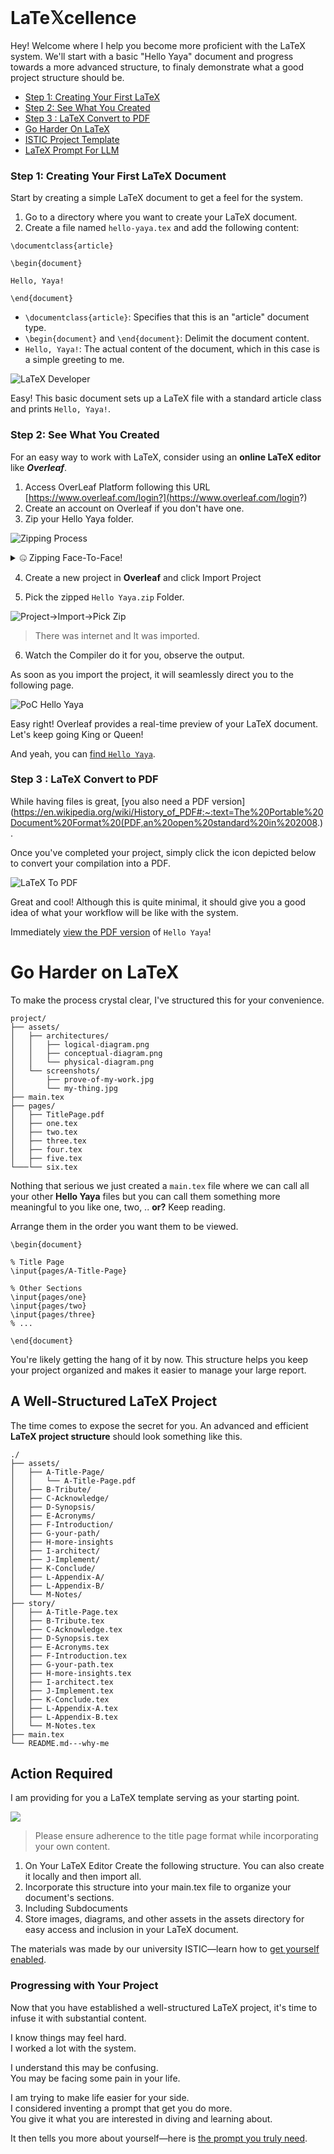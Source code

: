 
<br>

# LaTe𝕏cellence 

Hey! Welcome where I help you become more proficient with the LaTeX system. We'll start with a basic "Hello Yaya" document and progress towards a more advanced structure, to finaly demonstrate what a good project structure should be.

- [Step 1: Creating Your First LaTeX](#step-1-creating-your-first-latex-document)
- [Step 2: See What You Created](#step-2-see-what-you-created)
- [Step 3 : LaTeX Convert to PDF](#step-3--latex-convert-to-pdf)
- [Go Harder On LaTeX](#go-harder-on-latex)
- [ISTIC Project Template](#action-required)
- [LaTeX Prompt For LLM](#progressing-with-your-project)

### Step 1: Creating Your First LaTeX Document
Start by creating a simple LaTeX document to get a feel for the system. 

1. Go to a directory where you want to create your LaTeX document.
2. Create a file named `hello-yaya.tex` and add the following content:

```
\documentclass{article}

\begin{document}

Hello, Yaya!

\end{document}
```

* `\documentclass{article}`: Specifies that this is an "article" document type.
* `\begin{document}` and `\end{document}`: Delimit the document content.
* `Hello, Yaya!`: The actual content of the document, which in this case is a simple greeting to me.

![LaTeX Developer](hello/Hello%20Yaya/hello-yaya.png)

Easy! This basic document sets up a LaTeX file with a standard article class and prints `Hello, Yaya!`.


### Step 2: See What You Created
For an easy way to work with LaTeX, consider using an **online LaTeX editor** like ***Overleaf***.

1. Access OverLeaf Platform following this URL [https://www.overleaf.com/login?](https://www.overleaf.com/login?)
2. Create an account on Overleaf if you don't have one.
3. Zip your Hello Yaya folder. 

![Zipping Process](hello/Hello%20Yaya/zip-yaya.png)

<details>
<summary>
🤐 Zipping Face-To-Face!

</summary>

![Zipping Realtime](hello/Hello%20Yaya/yaya-zipped.png)

</details>

4. Create a new project in **Overleaf** and click Import Project

5. Pick the zipped `Hello Yaya.zip` Folder.

![Project->Import->Pick Zip](hello/Hello%20Yaya/import-from-local.png)

> There was internet and It was imported.

6. Watch the Compiler do it for you, observe the output.

As soon as you import the project, it will seamlessly direct you to the following page.

![PoC Hello Yaya](hello/Hello%20Yaya/hello-yaya-preview.png)

Easy right!
Overleaf provides a real-time preview of your LaTeX document.<br>
Let's keep going King or Queen!

And yeah, you can [find `Hello Yaya`](https://github.com/yaya2devops/bachelor-guide/blob/main/docs/hello/zip-hello-yaya.zip).

### Step 3 : LaTeX Convert to PDF

While having files is great, [you also need a PDF version](https://en.wikipedia.org/wiki/History_of_PDF#:~:text=The%20Portable%20Document%20Format%20(PDF,an%20open%20standard%20in%202008.).

Once you've completed your project, simply click the icon depicted below to convert your compilation into a PDF.

![LaTeX To PDF](hello/Hello%20Yaya/pdf-me.png)

Great and cool! Although this is quite minimal, it should give you a good idea of what your workflow will be like with the system.

Immediately [view the PDF version](https://github.com/yaya2devops/bachelor-guide/blob/main/docs/hello/Hello%20Yaya/Hello_Yaya.pdf) of `Hello Yaya`!

# Go Harder on LaTeX
To make the process crystal clear, I've structured this for your convenience.

```
project/
├── assets/
│   ├── architectures/
│   │   ├── logical-diagram.png
│   │   ├── conceptual-diagram.png
│   │   └── physical-diagram.png
│   └── screenshots/
│       ├── prove-of-my-work.jpg
│       └── my-thing.jpg
├── main.tex
├── pages/
│   ├── TitlePage.pdf
│   ├── one.tex
│   ├── two.tex
│   ├── three.tex
│   ├── four.tex
│   ├── five.tex
└───└── six.tex
```

Nothing that serious we just  created a `main.tex` file where we can call all your other **Hello Yaya** files but you can call them something more meaningful to you like one, two, .. **or?** Keep reading.

Arrange them in the order you want them to be viewed.
```
\begin{document}

% Title Page
\input{pages/A-Title-Page}

% Other Sections
\input{pages/one}
\input{pages/two}
\input{pages/three}
% ...

\end{document}
```

You're likely getting the hang of it by now. This structure helps you keep your project organized and makes it easier to manage your large report.

## A Well-Structured LaTeX Project
The time comes to expose the secret for you. An advanced and efficient **LaTeX project structure** should look something like this.

```
./
├── assets/
│   ├── A-Title-Page/
│   │   └── A-Title-Page.pdf
│   ├── B-Tribute/
│   ├── C-Acknowledge/
│   ├── D-Synopsis/
│   ├── E-Acronyms/
│   ├── F-Introduction/
│   ├── G-your-path/
│   ├── H-more-insights
│   ├── I-architect/
│   ├── J-Implement/
│   ├── K-Conclude/
│   ├── L-Appendix-A/
│   ├── L-Appendix-B/
│   └── M-Notes/
├── story/
│   ├── A-Title-Page.tex
│   ├── B-Tribute.tex
│   ├── C-Acknowledge.tex
│   ├── D-Synopsis.tex
│   ├── E-Acronyms.tex
│   ├── F-Introduction.tex
│   ├── G-your-path.tex
│   ├── H-more-insights.tex
│   ├── I-architect.tex
│   ├── J-Implement.tex
│   ├── K-Conclude.tex
│   ├── L-Appendix-A.tex
│   ├── L-Appendix-B.tex
│   └── M-Notes.tex
├── main.tex
└── README.md---why-me
```

## Action Required
I am providing for you a LaTeX template serving as your starting point.

[<img src="assets/LaTeX-ISTIC-Template.png">](https://drive.google.com/drive/folders/1OLvX6kEaIFk-8JgGyrW1E_Wl-5sx_zhP?usp=sharing)

> Please ensure adherence to the title page format while incorporating your own content. 

1. On Your LaTeX Editor Create the following structure. You can also create it locally and then import all.
2. Incorporate this structure into your main.tex file to organize your document's sections.
3. Including Subdocuments
4. Store images, diagrams, and other assets in the assets directory for easy access and inclusion in your LaTeX document.

The materials was made by our university ISTIC—learn how to [get yourself enabled](control.md).


### Progressing with Your Project

Now that you have established a well-structured LaTeX project, it's time to infuse it with substantial content.


I know things may feel hard.<br>
I worked a lot with the system.


I understand this may be confusing.<br>
You may be facing some pain in your life.


I am trying to make life easier for your side.<br>
I considered inventing a prompt that get you do more.<br>
You give it what you are interested in diving and learning about.

It then tells you more about yourself—here is [the prompt you truly need](prompt-poc.md).

